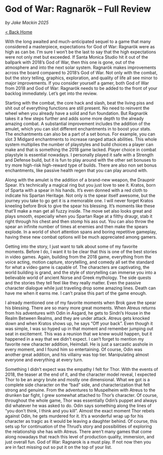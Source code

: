 # God of War: Ragnarök – Full Review

_by Jake Mackin 2025_

[< Back Home](/)

With the long awaited and much-anticipated sequel to a game that many considered a masterpiece, expectations for God of War: Ragnarök were as high as can be. I’m sure I won’t be the last to say that the high expectations were not only met but exceeded. If Santa Monica Studio hit it out of the ballpark with 2018’s God of War, then this one is gone, out of the atmosphere and into the next solar system. Ragnarök makes improvements across the board compared to 2018’s God of War. Not only with the combat, but the story telling, graphics, exploration, and quality of life all see minor to major improvements. If you consider yourself a gamer, both God of War from 2018 and God of War: Ragnarök needs to be added to the front of your backlog immediately. Let’s get into the review. 

Starting with the combat, the core hack and slash, beat the living piss and shit out of everything functions are still present. No need to reinvent the wheel when you already have a solid and fun foundation. But Ragnarök takes it a few steps further and adds some more depth to the already amazing combat. A substantial improvement includes the addition of the amulet, which you can slot different enchantments in to boost your stats. The enchantments can also be a part of a set bonus. For example, you can slot 3 Midgard enchantments to increase ranged attack abilities. This whole system multiplies the number of playstyles and build choices a player can make and that is something the 2018 game lacked. Player choice in combat playstyle is essential nowadays. I personally played it safe with a Strength and Defense build, but it is fun to play around with the other set bonuses to try more high-risk high-reward type of builds. There are also non set bonus enchantments, like passive health regen that you can play around with. 

Along with the amulet is the addition of a brand-new weapon, the Draupnir Spear. It’s technically a magical ring but you just love to see it. Kratos, born of Sparta with a spear in his hands. It’s even donned with a red cloth to indicate his Spartan Heritage. Not only is the spear itself awesome, but the journey you take to go get it is a memorable one. I will never forget Kratos kneeling before Brok to give the spear his blessing. It’s moments like these that’ll make a man get all fuzzy inside. The move set also looks great and plays smooth, especially when you Spartan Rage at a filthy draugr, stab it right through his chest and then stomp his ass out. You can also throw the spear an infinite number of times at enemies and then make the spears explode. In a world of short attention spans and boring repetitive gameplay, having these new combat options will be much appreciated among gamers. 

Getting into the story, I just want to talk about some of my favorite moments. Before I do, I want it to be clear that this is one of the best stories in video games. Again, building from the 2018 game, everything from the voice acting, motion capture, storytelling, and comedy all set the standard for what a video game is capable of. The characters are captivating, the world building is grand, and the style of storytelling can immerse you into a believable world of ancient Norse and Greek mythology. The side quests and the stories they tell feel like they really matter. Even the passive character dialogue while just traveling drop some amazing lines. Death can have me when it earns me. I can’t praise this part of the game enough. 

I already mentioned one of my favorite moments when Brok gave the spear his blessing. There are so many more great moments. When Atreus returns from his adventures with Odin in Asgard, he gets to Sindri’s House in the Realm Between Realms, and they are under attack. Atreus gets knocked down and when Kratos shows up, he says “Off your back”. Even though it was simple, I was so hyped up in that moment and remember jumping out seat in excitement. This was a reunion that we knew would happen, but it happened in a way that we didn’t expect. I can’t forget to mention my favorite new character addition, Heimdall. He is just a sarcastic asshole in every moment, and I found him so entertaining. Of course, Odin was another great addition, and his villainy was top tier. Manipulating almost everyone and everything at every turn. 

Something I didn’t expect was the empathy I felt for Thor. With the events of 2018, the teaser at the end of it, and the character model reveal, I expected Thor to be an angry brute and mostly one dimensional. What we got is a complete side character on the “bad” side, and characterization that felt strong and genuine. From the adventures to Muspelheim with Atreus to the drunken bar fight, I grew somewhat attached to Thor’s character. Of course, throughout the whole game, Thor was essentially Odin’s puppet and always did whatever he was asked to do. Odin says something along the lines of “you don’t think, I think and you kill”. Almost the exact moment Thor rebels against Odin, he gets murdered for it. It’s a wonderful wrap up for his character as tragic as it would be leaving a daughter behind. Of course, this sets up for continuation of the Thrud’s story and possibilities of exploring the relationship she has with Atreus. 
There aren’t many games that come along nowadays that reach this level of production quality, immersion, and just overall fun. God of War: Ragnarok is a must play. If not now then you are in fact missing out so put it on the top of your list. 
	
